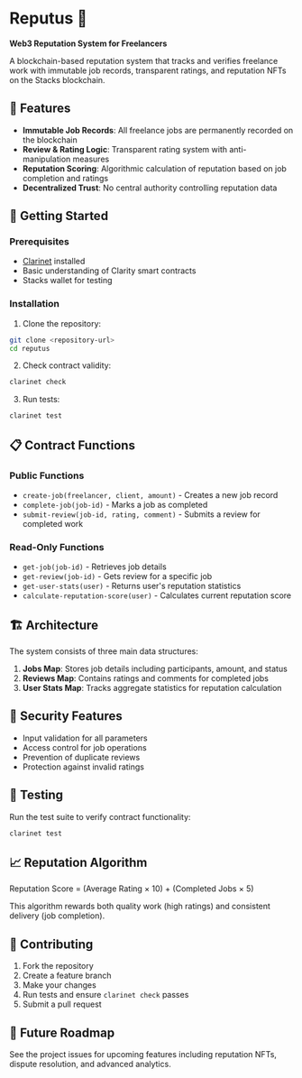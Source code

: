 # Reputus 🏅

**Web3 Reputation System for Freelancers**

A blockchain-based reputation system that tracks and verifies freelance work with immutable job records, transparent ratings, and reputation NFTs on the Stacks blockchain.

## 🌟 Features

- **Immutable Job Records**: All freelance jobs are permanently recorded on the blockchain
- **Review & Rating Logic**: Transparent rating system with anti-manipulation measures  
- **Reputation Scoring**: Algorithmic calculation of reputation based on job completion and ratings
- **Decentralized Trust**: No central authority controlling reputation data

## 🚀 Getting Started

### Prerequisites

- [Clarinet](https://github.com/hirosystems/clarinet) installed
- Basic understanding of Clarity smart contracts
- Stacks wallet for testing

### Installation

1. Clone the repository:
```bash
git clone <repository-url>
cd reputus
```

2. Check contract validity:
```bash
clarinet check
```

3. Run tests:
```bash
clarinet test
```

## 📋 Contract Functions

### Public Functions

- `create-job(freelancer, client, amount)` - Creates a new job record
- `complete-job(job-id)` - Marks a job as completed
- `submit-review(job-id, rating, comment)` - Submits a review for completed work

### Read-Only Functions

- `get-job(job-id)` - Retrieves job details
- `get-review(job-id)` - Gets review for a specific job
- `get-user-stats(user)` - Returns user's reputation statistics
- `calculate-reputation-score(user)` - Calculates current reputation score

## 🏗️ Architecture

The system consists of three main data structures:

1. **Jobs Map**: Stores job details including participants, amount, and status
2. **Reviews Map**: Contains ratings and comments for completed jobs
3. **User Stats Map**: Tracks aggregate statistics for reputation calculation

## 🔐 Security Features

- Input validation for all parameters
- Access control for job operations
- Prevention of duplicate reviews
- Protection against invalid ratings

## 🧪 Testing

Run the test suite to verify contract functionality:

```bash
clarinet test
```

## 📈 Reputation Algorithm

Reputation Score = (Average Rating × 10) + (Completed Jobs × 5)

This algorithm rewards both quality work (high ratings) and consistent delivery (job completion).

## 🤝 Contributing

1. Fork the repository
2. Create a feature branch
3. Make your changes
4. Run tests and ensure `clarinet check` passes
5. Submit a pull request


## 🔮 Future Roadmap

See the project issues for upcoming features including reputation NFTs, dispute resolution, and advanced analytics.


